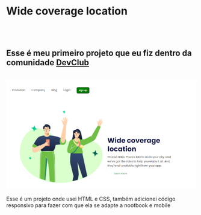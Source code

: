 <h1>Wide coverage location</h1>
<br>
<br>
<h2>Esse é meu primeiro projeto que eu fiz dentro da comunidade <a href="https://aulas.devclub.com.br/m/courses">DevClub</a></h2>
<br>
<img src="https://github.com/Agner-hub/DevClub/blob/main/projeto%201/img/descktop-1000.png?raw=true"><br>
<p>Esse é um projeto onde usei HTML e CSS, também adicionei código responsivo para fazer com que ela se adapte a nootbook e mobile</p>

